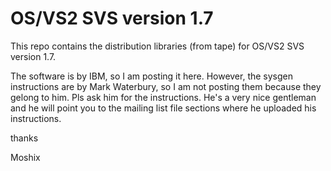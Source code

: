 # OS/VS2 SVS version 1.7

This repo contains the distribution libraries (from tape) for OS/VS2 SVS version 1.7. 

The software is by IBM, so I am posting it here. However, the sysgen instructions are by Mark Waterbury, so I am not posting them because they gelong to him. Pls ask him for the instructions. He's a very nice gentleman and he will point you to the mailing list file sections where he uploaded his instructions. 

thanks

Moshix
